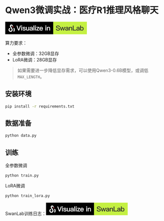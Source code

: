 # Qwen3微调实战：医疗R1推理风格聊天 

[![](https://raw.githubusercontent.com/SwanHubX/assets/main/badge1.svg)](https://swanlab.cn/@ZeyiLin/qwen3-sft-medical/overview)

算力要求：
- 全参数微调：32GB显存
- LoRA微调：28GB显存

> 如果需要进一步降低显存需求，可以使用Qwen3-0.6B模型，或调低`MAX_LENGTH`。

## 安装环境

```bash
pip install -r requirements.txt
```

## 数据准备

```bash
python data.py
```

## 训练

全参数微调
```bash
python train.py
```

LoRA微调
```bash
python train_lora.py
```

SwanLab训练日志：[![](https://raw.githubusercontent.com/SwanHubX/assets/main/badge1.svg)](https://swanlab.cn/@ZeyiLin/qwen3-sft-medical/overview)
